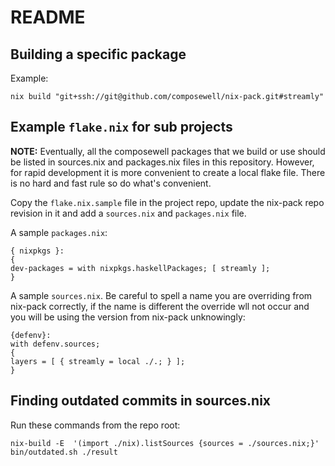# README

## Building a specific package

Example:
```
nix build "git+ssh://git@github.com/composewell/nix-pack.git#streamly"
```

## Example `flake.nix` for sub projects

**NOTE:** Eventually, all the composewell packages that we build or
use should be listed in sources.nix and packages.nix files in this
repository. However, for rapid development it is more convenient to
create a local flake file. There is no hard and fast rule so do what's
convenient.

Copy the `flake.nix.sample` file in the project repo, update the
nix-pack repo revision in it and add a `sources.nix` and
`packages.nix` file.

A sample `packages.nix`:

```
{ nixpkgs }:
{
dev-packages = with nixpkgs.haskellPackages; [ streamly ];
}
```

A sample `sources.nix`. Be careful to spell a name you are overriding from
nix-pack correctly, if the name is different the override wll not
occur and you will be using the version from nix-pack unknowingly:

```
{defenv}:
with defenv.sources;
{
layers = [ { streamly = local ./.; } ];
}
```

## Finding outdated commits in sources.nix

Run these commands from the repo root:
```
nix-build -E  '(import ./nix).listSources {sources = ./sources.nix;}'
bin/outdated.sh ./result
```
